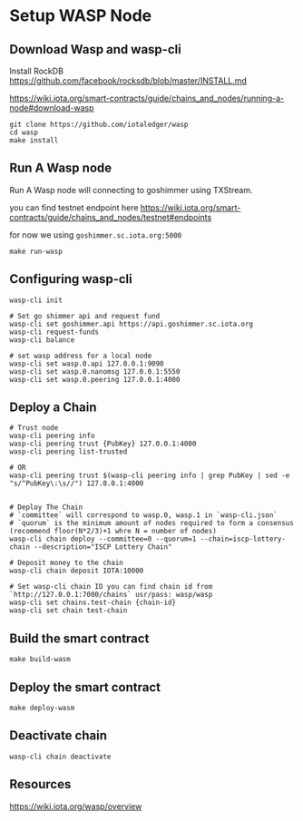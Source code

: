# Setup WASP Node

## Download Wasp and wasp-cli

Install RockDB <https://github.com/facebook/rocksdb/blob/master/INSTALL.md>

<https://wiki.iota.org/smart-contracts/guide/chains_and_nodes/running-a-node#download-wasp>

```SHELL
git clone https://github.com/iotaledger/wasp
cd wasp
make install
```

## Run A Wasp node

Run A Wasp node will connecting to goshimmer using TXStream.

you can find testnet endpoint here <https://wiki.iota.org/smart-contracts/guide/chains_and_nodes/testnet#endpoints>

for now we using `goshimmer.sc.iota.org:5000`

```Shell
make run-wasp
```

## Configuring wasp-cli

```shell
wasp-cli init

# Set go shimmer api and request fund
wasp-cli set goshimmer.api https://api.goshimmer.sc.iota.org
wasp-cli request-funds
wasp-cli balance

# set wasp address for a local node
wasp-cli set wasp.0.api 127.0.0.1:9090
wasp-cli set wasp.0.nanomsg 127.0.0.1:5550
wasp-cli set wasp.0.peering 127.0.0.1:4000
```

## Deploy a Chain

```Shell
# Trust node
wasp-cli peering info
wasp-cli peering trust {PubKey} 127.0.0.1:4000
wasp-cli peering list-trusted

# OR
wasp-cli peering trust $(wasp-cli peering info | grep PubKey | sed -e "s/^PubKey\:\s//") 127.0.0.1:4000


# Deploy The Chain
# `committee` will correspond to wasp.0, wasp.1 in `wasp-cli.json`
# `quorum` is the minimum amount of nodes required to form a consensus (recommend floor(N*2/3)+1 whre N = number of nodes)
wasp-cli chain deploy --committee=0 --quorum=1 --chain=iscp-lottery-chain --description="ISCP Lottery Chain"

# Deposit money to the chain
wasp-cli chain deposit IOTA:10000

# Set wasp-cli chain ID you can find chain id from `http://127.0.0.1:7000/chains` usr/pass: wasp/wasp
wasp-cli set chains.test-chain {chain-id}
wasp-cli set chain test-chain
```

## Build the smart contract

```shell
make build-wasm
```

## Deploy the smart contract

```Shell
make deploy-wasm
```

## Deactivate chain

```SHELL
wasp-cli chain deactivate
```

## Resources

<https://wiki.iota.org/wasp/overview>
